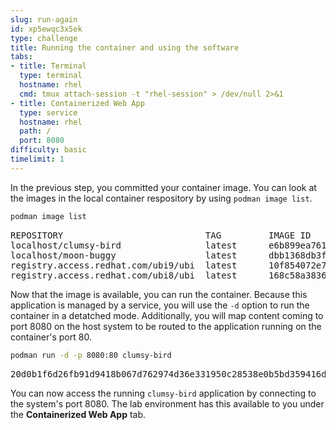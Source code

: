 ```yaml
---
slug: run-again
id: xp5ewqc3x5ek
type: challenge
title: Running the container and using the software
tabs:
- title: Terminal
  type: terminal
  hostname: rhel
  cmd: tmux attach-session -t "rhel-session" > /dev/null 2>&1
- title: Containerized Web App
  type: service
  hostname: rhel
  path: /
  port: 8080
difficulty: basic
timelimit: 1
---
```

In the previous step, you committed your container image.  You can look at the images in the local container respository by using `podman image list`.

```bash
podman image list
```

<pre class="file">
REPOSITORY                           TAG         IMAGE ID      CREATED        SIZE
localhost/clumsy-bird                latest      e6b899ea7611  2 minutes ago  493 MB
localhost/moon-buggy                 latest      dbb1368db3f9  10 minutes ago 335 MB
registry.access.redhat.com/ubi9/ubi  latest      10f854072e7e  5 minutes ago  227 MB
registry.access.redhat.com/ubi8/ubi  latest      168c58a38365  15 minutes ago 228 MB
</pre>

Now that the image is available, you can run the container.  Because this application is managed by a service, you will use the `-d` option to run the container in a detatched mode.  Additionally, you will map content coming to port 8080 on the host system to be routed to the application running on the container's port 80.

```bash
podman run -d -p 8080:80 clumsy-bird
```

<pre class="file">
20d0b1f6d26fb91d9418b067d762974d36e331950c28538e0b5bd359416d8712
</pre>

You can now access the running `clumsy-bird` application by connecting to the system's port 8080.  The lab environment has this available to you under the __Containerized Web App__ tab.

